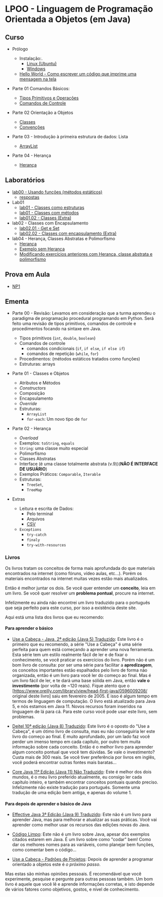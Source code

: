 # LPOO - Linguagem de Programação Orientada a Objetos (em Java)

<!-- ## APS

- [Roteiro](lpoo_files/aps/roteiro.html)
  - [Roteiro em html](lpoo_files/aps/roteiro.html)
  - [Arquivo Oficial](lpoo_files/aps/APS_LPOO_2022.docx)
- [Um exemplo de um programa parecido com a APS](https://github.com/viniciusdenovaes/Unip221LPOO/blob/master/README.md#programa-funcionario) -->


## Curso

- Prólogo
  - Instalação:.
    - [Linux (Ubuntu)](lpoo_files/curso/00.0-install/linux/00-tuto_instal_linux_ubuntu.html)
    - [Windows](lpoo_files/curso/00.0-install/windows/00-tuto_instal_windows.html)
  - [Hello World - Como escrever um código que imprime uma mensagem na tela](lpoo_files/curso/00.1-hello/hello.html)


- Parte 01 Comandos Básicos:
  - [Tipos Primitivos e Operações](lpoo_files/curso/01/tipos_primitivos.html)
  - [Comandos de Controle](lpoo_files/curso/01/comandos_de_controle.html)

- Parte 02 Orientação a Objetos
  - [Classes](lpoo_files/curso/02/01-classes.html)
  - [Convenções](lpoo_files/curso/02/02-convencoes.html)

- Parte 03 - Introdução à primeira estrutura de dados: Lista
  - [ArrayList](lpoo_files/curso/03/array_list.html)

- Parte 04 - Herança
  - [Herança](lpoo_files/curso/04/heranca.html)

<!-- - Interlúdio 01 - Controle de Erros
  - [Controle de Erros](lpoo_files/curso/00.1-erros-io/01-controle_erros.html)

- Interlúdio 02 - Entrada e Saída
  - [IO](lpoo_files/curso/00.1-erros-io/02-io.html)

- Parte 05 - Importantes Estruturas e Dados e Interfaces (INCOMPLETO)
  - [Set](lpoo_files/curso/05/set.html)
  - [Map](lpoo_files/curso/05/map.html)
 -->

## Laboratórios

- [lab00 - Usando funções (métodos estáticos)](lpoo_files/laboratorio/00-basico/comandos-basicos.html)
  - [respostas](https://github.com/viniciusdenovaes/Unip231LPOO/tree/main/Lab00/src/lab00)
- Lab01
  - [lab01 - Classes como estruturas](lpoo_files/laboratorio/01-classes/01.00-classes_pre.html)
  - [lab01 - Classes com métodos](lpoo_files/laboratorio/01-classes/01.01-classes.html)
  - [lab01.02 - Classes (Extra)](lpoo_files/laboratorio/01-classes/01.02-classes_extra.html)
- lab02 - Classes com Encapsulamento
  - [lab02.01 - Get e Set](lpoo_files/laboratorio/02-classes_encapsulamento/02.01-classes_encapsulamento.html)
  - [lab02.02 - Classes com encapsulamento (Extra)](lpoo_files/laboratorio/02-classes_encapsulamento/02.02-classes_encapsulamento.html)
- lab04 - Herança, Classes Abstratas e Polimorfismo
  - [Herança](lpoo_files/laboratorio/04-heranca/04.00-exercicio_heranca.html)
  - [Exemplo sem Herança](lpoo_files/laboratorio/04-heranca/04.01-exercicio_sem_heranca.html)
  - [Modificando exercícios anteriores com Herança, classe abstrata e polimorfismo](lpoo_files/laboratorio/04-heranca/04.02-exercicio_com_heranca.html)
<!--* lab04 - Interfaces
  * [Exemplo sem interface](lpoo_files/laboratorio/04-interfaces/04-sem_interface.html)
  * [Lista de Interfaces](lpoo_files/laboratorio/04-interfaces/04-lista_lpoo_interfaces.pdf)
    * [Gabarito](lpoo_files/laboratorio/04-interfaces/04-lista_lpoo_interfaces.zip)
-->

## Prova em Aula
- [NP1](lpoo_files/provas_aula/prova01LPOOaula.pdf)


<!--## Trabalho para a NP1

* [Trabalho para a NP1](lpoo_files/trabalhos/01/trabalho01.html)

## APS

* [Documento da APS (em .docx)](lpoo_files/aps/APS_LPOO_2021.docx)
* [Roteiro para a APS (em html)](lpoo_files/aps/roteiro.html)

## Exemplos Vistos em Sala

* [Github](https://github.com/viniciusdenovaes/Unip211LPOO)

-->

## Ementa

* Parte 00 - Revisão: Levamos em consideração que a turma aprendeu o paradigma de programação procedural programando em Python. Será feito uma revisão de tipos primitivos, comandos de controle e procedimentos focando na sintaxe em Java.
    * Tipos primitivos (`int`, `double`, `boolean`)
    * Comandos de controle
        * comandos condicionais (`if`, `if else`, `if else if`)
        * comandos de repetição (`while`, `for`)
    * Procedimentos: (métodos estáticos tratados como funções)
    * Estruturas: arrays

* Parte 01 - Classes e Objetos
  * Atributos e Métodos
  * _Constructors_
  * Composição
  * Encapsulamento
  * _Override_
  * Estruturas:
    * `ArrayList`
    * `for-each`: Um novo tipo de `for`
* Parte 02 - Herança
  * _Overload_
  * Exemplos: `toString`, `equals`
  * `String`: uma classe muito especial
  * Polimorfismo
  * Classes Abstratas
  * Interface (é uma classe totalmente abstrata (v.9))(**NÃO É INTERFACE DE USUÁRIO**)
  * Exemplos Práticos: `Comparable`, `Iterable`
  * Estruturas:
    * `TreeSet`,
    * `TreeMap`
* Extras
    * Leitura e escrita de Dados:
        * Pelo terminal
        * Arquivos
        * [CSV](https://pt.wikipedia.org/wiki/Comma-separated_values)
    * `Exceptions`
         * `try-catch`
         * `finaly`
         * `try-with-resources`


### Livros

Os livros tratam os conceitos de forma mais aprofundada do que materiais encontrados na internet (como fóruns, vídeo aulas, etc...).
Porém os materiais encontrados na internet muitas vezes estão mais atualizados.

Então é melhor juntar os dois.
Se você quer entender um **conceito**, leia em um livro.
Se você quer resolver um **problema pontual**, procure na internet.

Infelizmente eu ainda não encontrei um livro traduzido para o português que seja perfeito para este curso, por isso a existência deste site.

Aqui está uma lista dos livros que eu recomendo:

#### Para aprender o básico

* [Use a Cabeça - Java, 2ª edição (Java 5) Traduzido](http://www.altabooks.com.br/use-a-cabeca-java-2-ed..html):
Este livro é o primeiro que eu recomendo, a série "Use a Cabeça" é uma série perfeita para quem está começando a aprender uma nova ferramenta.
Esta série tem um estilo realmente fácil de ler e de fixar o conhecimento, se você praticar os exercícios do livro.
Porém não é um bom livro de consulta: por ser uma série para facilitar a **apredizagem**,
os conceitos importantes estão espalhados pelo livro de forma não organizada, então é um livro para você ler do começo ao final.
Mas é um livro fácil de ler, e te dará uma base sólida em Java, então **vale o investimento** (por volta de \~120 reais).
Fique atento que o [https://www.oreilly.com/library/view/head-first-java/0596009208/ original deste livro] saiu em fevereiro de 2005.
E isso é algum tempo em termos de linguagem de computação.
O livro está atualizado para Java 5, e nós estamos em Java 11.
Novos recursos foram inseridos na linguagem de lá para cá.
Para este curso você pode usar este livro, sem problemas.


* [Deitel 10ª edição (Java 8) Traduzido](https://www.amazon.com.br/Java®-como-programar-Paul-Deitel/dp/8543004799):
Este livro é o oposto do "Use a Cabeça", é um ótimo livro de consulta, mas eu não conseguiria ler este livro do começo ao final.
É muito aprofundado, por um lado faz você perder um imenso tempo em cada capítulo, por outro tem muita informação sobre cada conceito.
Então é o melhor livro para aprender algum conceito pontual que você tem dúvidas.
Se vale o investimento? Custa mais de 300 reais.
Se você tiver preferência por livros em inglês, você poderá encontrar outras fontes mais baratas...

* [Core Java 11ª Edição (Java 11) Não Traduzido](http://horstmann.com/corejava/):
Este é melhor dos dois mundos, é o meu livro preferido atualmente, eu consigo ler cada capítulo inteiro, e também encontrar conceitos pontuais quando preciso.
Infelizmente não existe tradução para português.
Somente uma tradução de uma edição bem antiga, e apenas do volume 1.

#### Para depois de aprender o básico de Java

* [Effective Java 3ª Edição (Java 9) Traduzido](https://www.amazon.com.br/Java-Efetivo-Melhores-Práticas-Plataforma/dp/8550804622):
Este não é um livro para aprender Java, mas para melhorar e atualizar as suas práticas.
Você vai aprender como melhor usar os recursos das edições novas do Java.

* [Código Limpo](https://www.amazon.com.br/C%C3%B3digo-limpo-Robert-C-Martin/dp/8576082675):
Este não é um livro sobre Java, apesar dos exemplos citados estarem em Java.
É um livro sobre como "codar" bem!
Como dar os melhores nomes para as variáveis, como planejar bem funções, como comentar bem o código...

* [Use a Cabeça - Padrões de Projetos](https://www.amazon.com.br/Cabeça-Padrões-Projetos-Eric-Freeman/dp/8576081741):
Depois de aprender a programar orientado a objetos este é *o próximo passo*.




Mas estas são minhas opiniões pessoais.
É recomendável que você experimente, pesquise e pergunte para outras pessoas também.
Um bom livro é aquele que você lê e aprende informações corretas, e isto depende de vários fatores como objetivos, gostos, e nível de conhecimento.
